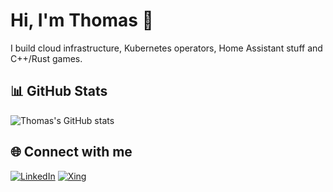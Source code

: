 # Hi, I'm Thomas 👋

I build cloud infrastructure, Kubernetes operators, Home Assistant stuff and C++/Rust games.

## 📊 GitHub Stats
![Thomas's GitHub stats](https://github-readme-stats.vercel.app/api?username=thomasreiser&show_icons=true&theme=radical)

## 🌐 Connect with me
[![LinkedIn](https://img.shields.io/badge/LinkedIn-Thomas-blue?logo=linkedin)](https://linkedin.thomas.reiser.zone)
[![Xing](https://img.shields.io/badge/Xing-Thomas-blue?logo=xing)](https://xing.thomas.reiser.zone)
